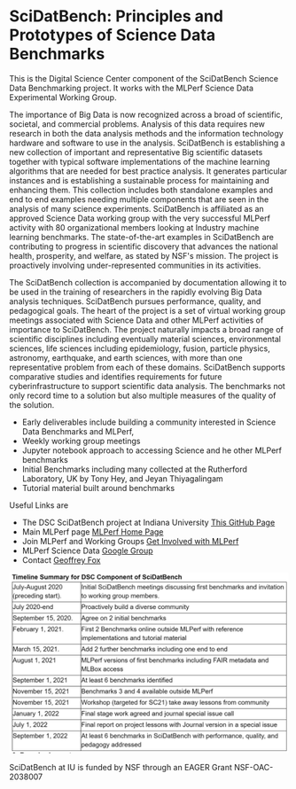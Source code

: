 # SciDatBench: Principles and Prototypes of Science Data Benchmarks
This is the Digital Science Center component of the SciDatBench Science Data Benchmarking project. It works with the MLPerf Science Data Experimental Working Group. 

The importance of Big Data is now recognized across a broad of scientific, societal, and commercial problems. Analysis of this data requires new research in both the data analysis methods and the information technology hardware and software to use in the analysis. SciDatBench is establishing a new collection of important and representative Big scientific datasets together with typical software implementations of the machine learning algorithms that are needed for best practice analysis. It generates particular instances and is establishing a sustainable process for maintaining and enhancing them. This collection includes both standalone examples and end to end examples needing multiple components that are seen in the analysis of many science experiments. SciDatBench is affiliated as an approved Science Data working group with the very successful MLPerf activity with 80 organizational members looking at Industry machine learning benchmarks. The state-of-the-art examples in SciDatBench are contributing to progress in scientific discovery that advances the national health, prosperity, and welfare, as stated by NSF's mission. The project is proactively involving under-represented communities in its activities.

The SciDatBench collection is accompanied by documentation allowing it to be used in the training of researchers in the rapidly evolving Big Data analysis techniques. SciDatBench pursues performance, quality, and pedagogical goals. The heart of the project is a set of virtual working group meetings associated with Science Data and other MLPerf activities of importance to SciDatBench. The project naturally impacts a broad range of scientific disciplines including eventually material sciences, environmental sciences, life sciences including epidemiology, fusion, particle physics, astronomy, earthquake, and earth sciences, with more than one representative problem from each of these domains. SciDatBench supports comparative studies and identifies requirements for future cyberinfrastructure to support scientific data analysis. The benchmarks not only record time to a solution but also multiple measures of the quality of the solution.

* Early deliverables include building a community interested in Science Data Benchmarks and MLPerf, 
* Weekly working group meetings
* Jupyter notebook approach to accessing Science and he other MLPerf benchmarks
* Initial Benchmarks including many collected at the Rutherford Laboratory, UK by Tony Hey, and Jeyan Thiyagalingam
* Tutorial material built around benchmarks

Useful Links are
* The DSC SciDatBench project at Indiana University [This GitHub Page](https://github.com/DSC-SPIDAL/SciDatBench)
* Main MLPerf page [MLPerf Home Page](https://mlperf.org/)
* Join MLPerf and Working Groups [Get Involved with MLPerf](https://mlperf.org/get-involved/#join-the-forum)
* MLPerf Science Data [Google Group](https://groups.google.com/forum/#!forum/mlperf-science)
* Contact [Geoffrey Fox](mailto:gcfexchange@gmail.com)

![SciDatBench Initial Timetable](https://github.com/DSC-SPIDAL/SciDatBench/blob/master/SciDatBenchTimetable.JPG)

SciDatBench at IU is funded by NSF through an EAGER Grant NSF-OAC-2038007
